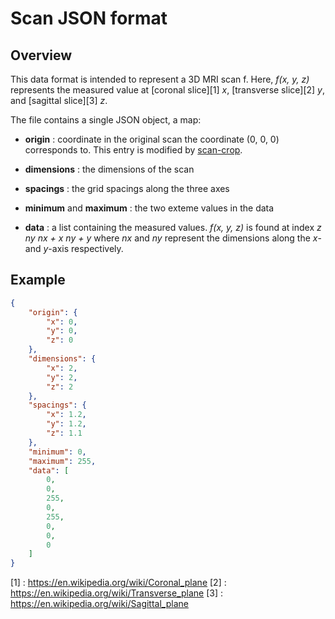 # Scan JSON format

## Overview

This data format is intended to represent a 3D MRI scan f.
Here, *f(x, y, z)* represents the measured value at [coronal slice][1] *x*, [transverse slice][2] *y*, and [sagittal slice][3] *z*.

The file contains a single JSON object, a map:

- **origin** : coordinate in the original scan the coordinate (0, 0, 0) corresponds to. This entry is modified by [scan-crop](../scan-crop).

- **dimensions** : the dimensions of the scan

- **spacings** : the grid spacings along the three axes

- **minimum** and **maximum** : the two exteme values in the data

- **data** : a list containing the measured values. *f(x, y, z)* is found at index *z ny nx + x ny + y* where *nx* and *ny* represent the dimensions along the *x*- and *y*-axis respectively.

## Example

```json
{
    "origin": {
        "x": 0,
        "y": 0,
        "z": 0
    },
    "dimensions": {
        "x": 2,
        "y": 2,
        "z": 2
    },
    "spacings": {
        "x": 1.2,
        "y": 1.2,
        "z": 1.1
    },
    "minimum": 0,
    "maximum": 255,
    "data": [
        0,
        0,
        255,
        0,
        255,
        0,
        0,
        0
    ]
}

```

[1] : https://en.wikipedia.org/wiki/Coronal_plane
[2] : https://en.wikipedia.org/wiki/Transverse_plane
[3] : https://en.wikipedia.org/wiki/Sagittal_plane
